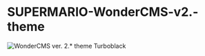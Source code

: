 # SUPERMARIO-WonderCMS-v2.-theme
![WonderCMS ver. 2.* theme Turboblack](http://torba.tk/wcms_mario_theme.jpg)
